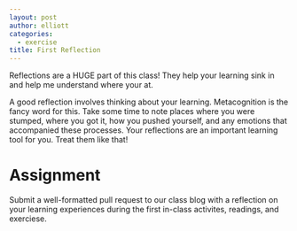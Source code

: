 ```yaml
---
layout: post
author: elliott
categories:
  - exercise
title: First Reflection
---
```


Reflections are a HUGE part of this class!  They help your learning sink in and help me understand where your at.

A good reflection involves thinking about your learning.  Metacognition is the fancy word for this.  Take some time to note places where you were stumped, where you got it, how you pushed yourself, and any emotions that accompanied these processes.  Your reflections are an important learning tool for you.  Treat them like that!


# Assignment

Submit a well-formatted pull request to our class blog with a reflection on your learning experiences during the first in-class activites, readings, and exerciese.

